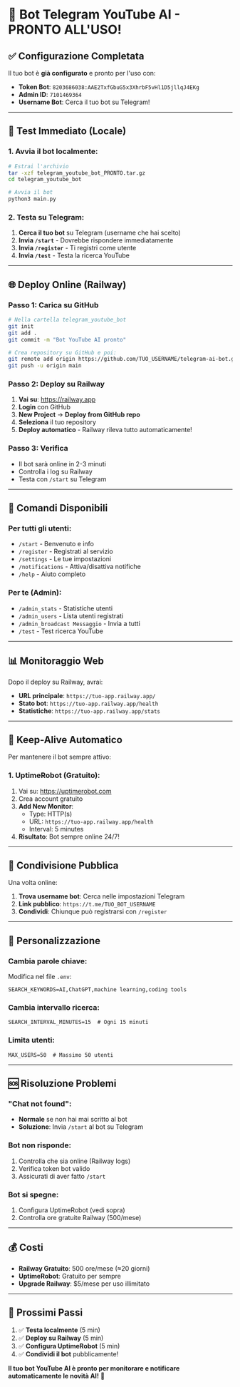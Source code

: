 # 🚀 Bot Telegram YouTube AI - PRONTO ALL'USO!

## ✅ **Configurazione Completata**

Il tuo bot è **già configurato** e pronto per l'uso con:
- **Token Bot**: `8203686038:AAE2TxfGbuG5x3XhrbF5vHl1D5jllqJ4EKg`
- **Admin ID**: `7101469364`
- **Username Bot**: Cerca il tuo bot su Telegram!

---

## 🧪 **Test Immediato (Locale)**

### 1. Avvia il bot localmente:
```bash
# Estrai l'archivio
tar -xzf telegram_youtube_bot_PRONTO.tar.gz
cd telegram_youtube_bot

# Avvia il bot
python3 main.py
```

### 2. Testa su Telegram:
1. **Cerca il tuo bot** su Telegram (username che hai scelto)
2. **Invia `/start`** - Dovrebbe rispondere immediatamente
3. **Invia `/register`** - Ti registri come utente
4. **Invia `/test`** - Testa la ricerca YouTube

---

## 🌐 **Deploy Online (Railway)**

### Passo 1: Carica su GitHub
```bash
# Nella cartella telegram_youtube_bot
git init
git add .
git commit -m "Bot YouTube AI pronto"

# Crea repository su GitHub e poi:
git remote add origin https://github.com/TUO_USERNAME/telegram-ai-bot.git
git push -u origin main
```

### Passo 2: Deploy su Railway
1. **Vai su**: https://railway.app
2. **Login** con GitHub
3. **New Project** → **Deploy from GitHub repo**
4. **Seleziona** il tuo repository
5. **Deploy automatico** - Railway rileva tutto automaticamente!

### Passo 3: Verifica
- Il bot sarà online in 2-3 minuti
- Controlla i log su Railway
- Testa con `/start` su Telegram

---

## 🎯 **Comandi Disponibili**

### Per tutti gli utenti:
- `/start` - Benvenuto e info
- `/register` - Registrati al servizio
- `/settings` - Le tue impostazioni
- `/notifications` - Attiva/disattiva notifiche
- `/help` - Aiuto completo

### Per te (Admin):
- `/admin_stats` - Statistiche utenti
- `/admin_users` - Lista utenti registrati
- `/admin_broadcast Messaggio` - Invia a tutti
- `/test` - Test ricerca YouTube

---

## 📊 **Monitoraggio Web**

Dopo il deploy su Railway, avrai:
- **URL principale**: `https://tuo-app.railway.app/`
- **Stato bot**: `https://tuo-app.railway.app/health`
- **Statistiche**: `https://tuo-app.railway.app/stats`

---

## 🔄 **Keep-Alive Automatico**

Per mantenere il bot sempre attivo:

### 1. UptimeRobot (Gratuito):
1. Vai su: https://uptimerobot.com
2. Crea account gratuito
3. **Add New Monitor**:
   - Type: HTTP(s)
   - URL: `https://tuo-app.railway.app/health`
   - Interval: 5 minutes
4. **Risultato**: Bot sempre online 24/7!

---

## 🎉 **Condivisione Pubblica**

Una volta online:
1. **Trova username bot**: Cerca nelle impostazioni Telegram
2. **Link pubblico**: `https://t.me/TUO_BOT_USERNAME`
3. **Condividi**: Chiunque può registrarsi con `/register`

---

## 🔧 **Personalizzazione**

### Cambia parole chiave:
Modifica nel file `.env`:
```env
SEARCH_KEYWORDS=AI,ChatGPT,machine learning,coding tools
```

### Cambia intervallo ricerca:
```env
SEARCH_INTERVAL_MINUTES=15  # Ogni 15 minuti
```

### Limita utenti:
```env
MAX_USERS=50  # Massimo 50 utenti
```

---

## 🆘 **Risoluzione Problemi**

### "Chat not found":
- **Normale** se non hai mai scritto al bot
- **Soluzione**: Invia `/start` al bot su Telegram

### Bot non risponde:
1. Controlla che sia online (Railway logs)
2. Verifica token bot valido
3. Assicurati di aver fatto `/start`

### Bot si spegne:
1. Configura UptimeRobot (vedi sopra)
2. Controlla ore gratuite Railway (500/mese)

---

## 💰 **Costi**

- **Railway Gratuito**: 500 ore/mese (≈20 giorni)
- **UptimeRobot**: Gratuito per sempre
- **Upgrade Railway**: $5/mese per uso illimitato

---

## 🎯 **Prossimi Passi**

1. ✅ **Testa localmente** (5 min)
2. ✅ **Deploy su Railway** (5 min)
3. ✅ **Configura UptimeRobot** (5 min)
4. ✅ **Condividi il bot** pubblicamente!

**Il tuo bot YouTube AI è pronto per monitorare e notificare automaticamente le novità AI!** 🚀

